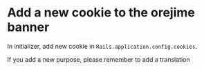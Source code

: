 # Add a new cookie to the orejime banner

In initializer, add new cookie in `Rails.application.config.cookies`.

If you add a new purpose, please remember to add a translation
